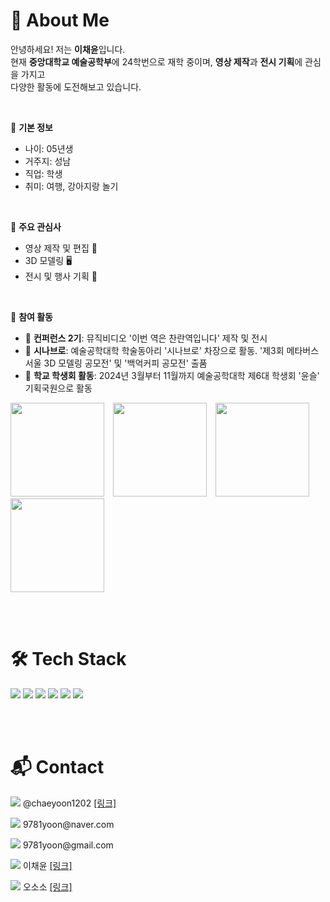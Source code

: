 # 🌟 About Me

안녕하세요! 저는 **이채윤**입니다.  
현재 **중앙대학교 예술공학부**에 24학번으로 재학 중이며, **영상 제작**과 **전시 기획**에 관심을 가지고  
다양한 활동에 도전해보고 있습니다.

<br>

📌 **기본 정보** 
- 나이: 05년생
- 거주지: 성남
- 직업: 학생
- 취미: 여행, 강아지랑 놀기

<br>

📌 **주요 관심사**  
- 영상 제작 및 편집 🎥  
- 3D 모델링 🖥️  
- 전시 및 행사 기획 🎪  

<br>

📌 **참여 활동**  
- 🎥 **컨퍼런스 2기**: 뮤직비디오 '이번 역은 찬란역입니다' 제작 및 전시  
- 🎨 **시나브로**: 예술공학대학 학술동아리 '시나브로' 차장으로 활동. '제3회 메타버스 서울 3D 모델링 공모전' 및 '백억커피 공모전' 출품  
- 🎪 **학교 학생회 활동**: 2024년 3월부터 11월까지 예술공학대학 제6대 학생회 '윤슬' 기획국원으로 활동
<p>
  <img src="https://github.com/user-attachments/assets/5355c45a-7309-4804-a51a-9f0ab742fcc4" width="150" style="margin-right: 10px;" />
  <img src="https://github.com/user-attachments/assets/2b042924-a0de-496f-a5d1-1b56f4db8ad2" width="150" style="margin-right: 10px;" />
  <img src="https://github.com/user-attachments/assets/b1709531-eb52-48a1-a6c2-66c0cc21db49" width="150" style="margin-right: 10px;" />
  <img src="https://github.com/user-attachments/assets/03d3e25e-aae6-4c6f-b70c-527062d4b5ce" width="150" />
</p>


<br><br>


# 🛠️ Tech Stack

<p>
  <img src="https://img.shields.io/badge/Cinema4D-011A6A?style=flat&logo=cinema4d&logoColor=white"/>
  <img src="https://img.shields.io/badge/Premiere Pro-9999FF?style=flat&logo=adobepremierepro&logoColor=white"/>
  <img src="https://img.shields.io/badge/Photoshop-31A8FF?style=flat&logo=adobephotoshop&logoColor=white"/>
  <img src="https://img.shields.io/badge/Illustrator-FF9A00?style=flat&logo=adobeillustrator&logoColor=white"/>
  <img src="https://img.shields.io/badge/Python-3776AB?style=flat&logo=python&logoColor=white"/>
  <img src="https://img.shields.io/badge/Maya-37A5CC?style=flat&logo=autodeskmaya&logoColor=white"/>
</p>


<br><br>


# 📬 Contact

<p>
  <img src="https://img.shields.io/badge/Instagram-E4405F?style=flat&logo=instagram&logoColor=white"/>
  @chaeyoon1202
  <a href="https://www.instagram.com/chaeyoon1202/profilecard/?igsh=MWgzYXlybW0xejI5Ng==" target="_blank">[링크]</a>
</p>

<p>
  <img src="https://img.shields.io/badge/Naver-03C75A?style=flat&logo=naver&logoColor=white"/>
  9781yoon@naver.com
</p>

<p>
  <img src="https://img.shields.io/badge/Gmail-D14836?style=flat&logo=gmail&logoColor=white"/>
  9781yoon@gmail.com
</p>

<p>
  <img src="https://img.shields.io/badge/YouTube-FF0000?style=flat&logo=youtube&logoColor=white"/>
  이채윤
  <a href="https://youtube.com/channel/UCB2Nm5Dva5FVxAxoVLuK_nQ?si=TtdBUtjAFdHR9-So" target="_blank">[링크]</a>
</p>

<p>
  <img src="https://img.shields.io/badge/YouTube-FF0000?style=flat&logo=youtube&logoColor=white"/>
  오소소
  <a href="https://youtube.com/@ossosso0326?si=LnENaAXVI1ZXZebm" target="_blank">[링크]</a>
</p>
